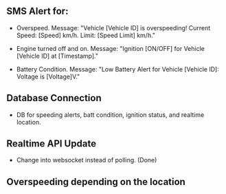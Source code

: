 ## SMS Alert for:

- Overspeed. Message: "Vehicle [Vehicle ID] is overspeeding! Current Speed: [Speed] km/h. Limit: [Speed Limit] km/h."

- Engine turned off and on. Message: "Ignition [ON/OFF] for Vehicle [Vehicle ID] at [Timestamp]."

- Battery Condition. Message: "Low Battery Alert for Vehicle [Vehicle ID]: Voltage is [Voltage]V."

## Database Connection

- DB for speeding alerts, batt condition, ignition status, and realtime location.

## Realtime API Update

- Change into websocket instead of polling. (Done)

## Overspeeding depending on the location

